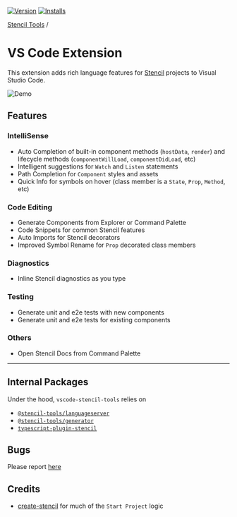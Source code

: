 [![Version](https://vsmarketplacebadge.apphb.com/version/natemoo-re.vscode-stencil-tools.svg)](https://marketplace.visualstudio.com/items?itemName=natemoo-re.vscode-stencil-tools) 
[![Installs](https://vsmarketplacebadge.apphb.com/installs/natemoo-re.vscode-stencil-tools.svg)](https://marketplace.visualstudio.com/items?itemName=natemoo-re.vscode-stencil-tools)

[Stencil Tools](https://github.com/natemoo-re/stencil-tools/) / 
# VS Code Extension

This extension adds rich language features for [Stencil](https://stenciljs.com/) projects to Visual Studio Code.

![Demo](./assets/demo.gif)

## Features

### IntelliSense

- Auto Completion of built-in component methods (`hostData`, `render`) and lifecycle methods (`componentWillLoad`, `componentDidLoad`, etc)
- Intelligent suggestions for `Watch` and `Listen` statements
- Path Completion for `Component` styles and assets
- Quick Info for symbols on hover (class member is a `State`, `Prop`, `Method`, etc)

### Code Editing

- Generate Components from Explorer or Command Palette
- Code Snippets for common Stencil features
- Auto Imports for Stencil decorators
- Improved Symbol Rename for `Prop` decorated class members

### Diagnostics

- Inline Stencil diagnostics as you type

### Testing

- Generate unit and e2e tests with new components
- Generate unit and e2e tests for existing components

### Others

- Open Stencil Docs from Command Palette

---

## Internal Packages

Under the hood, `vscode-stencil-tools` relies on 

- [`@stencil-tools/languageserver`]()
- [`@stencil-tools/generator`]()
- [`typescript-plugin-stencil`]()

## Bugs
Please report [here](https://github.com/natemoo-re/stencil-tools/issues)

## Credits
- [create-stencil](https://github.com/ionic-team/create-stencil) for much of the `Start Project` logic